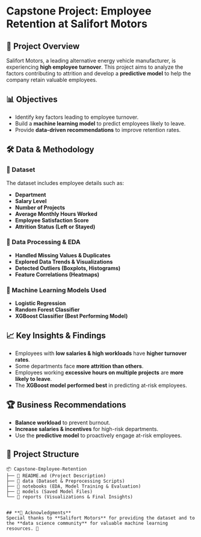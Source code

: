 # **Capstone Project: Employee Retention at Salifort Motors**

## **📌 Project Overview**
Salifort Motors, a leading alternative energy vehicle manufacturer, is experiencing **high employee turnover**.
This project aims to analyze the factors contributing to attrition and develop a **predictive model** to help the company retain valuable employees.

## **📊 Objectives**
- Identify key factors leading to employee turnover.
- Build a **machine learning model** to predict employees likely to leave.
- Provide **data-driven recommendations** to improve retention rates.

## **🛠️ Data & Methodology**
### **🔹 Dataset**
The dataset includes employee details such as:
- **Department**
- **Salary Level**
- **Number of Projects**
- **Average Monthly Hours Worked**
- **Employee Satisfaction Score**
- **Attrition Status (Left or Stayed)**

### **🔹 Data Processing & EDA**
- **Handled Missing Values & Duplicates**
- **Explored Data Trends & Visualizations**
- **Detected Outliers (Boxplots, Histograms)**
- **Feature Correlations (Heatmaps)**

### **🔹 Machine Learning Models Used**
- **Logistic Regression**
- **Random Forest Classifier**
- **XGBoost Classifier (Best Performing Model)**

## **📈 Key Insights & Findings**
- Employees with **low salaries & high workloads** have **higher turnover rates**.
- Some departments face **more attrition than others**.
- Employees working **excessive hours on multiple projects** are **more likely to leave**.
- The **XGBoost model performed best** in predicting at-risk employees.

## **🏆 Business Recommendations**
- **Balance workload** to prevent burnout.
- **Increase salaries & incentives** for high-risk departments.
- Use the **predictive model** to proactively engage at-risk employees.

## **📂 Project Structure**
```
📦 Capstone-Employee-Retention
├── 📄 README.md (Project Description)
├── 📁 data (Dataset & Preprocessing Scripts)
├── 📁 notebooks (EDA, Model Training & Evaluation)
├── 📁 models (Saved Model Files)
└── 📁 reports (Visualizations & Final Insights)
```

   ```

## **📢 Acknowledgments**
Special thanks to **Salifort Motors** for providing the dataset and to the **data science community** for valuable machine learning resources. 🚀

